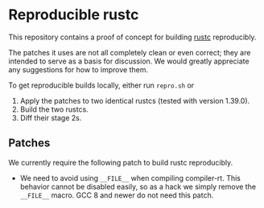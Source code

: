 # Reproducible rustc

This repository contains a proof of concept for building [rustc](https://github.com/rust-lang/rust) reproducibly.

The patches it uses are not all completely clean or even correct; they are intended to serve as a basis for discussion.  We would greatly appreciate any suggestions for how to improve them.

To get reproducible builds locally, either run `repro.sh` or

1. Apply the patches to two identical rustcs (tested with version 1.39.0).
2. Build the two rustcs.
3. Diff their stage 2s.

## Patches

We currently require the following patch to build rustc reproducibly.

* We need to avoid using `__FILE__` when compiling compiler-rt.  This behavior cannot be disabled easily, so as a hack we simply remove the `__FILE__` macro.  GCC 8 and newer do not need this patch.

